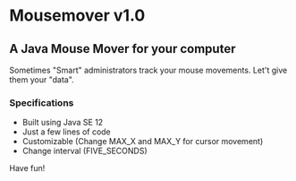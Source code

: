 # Mousemover v1.0

## A Java Mouse Mover for your computer

Sometimes "Smart" administrators track your mouse movements. Let't give them your "data".

### Specifications

* Built using Java SE 12
* Just a few lines of code
* Customizable (Change MAX_X and MAX_Y for cursor movement)
* Change interval (FIVE_SECONDS)

Have fun!
